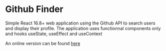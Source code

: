 # Github Finder
Simple React 16.8+ web application using the Github API to search users and display their profile. 
The application uses functionnal components only and hooks useState, useEffect and useContext

An online version can be found [here](https://appliz-gitfinder.netlify.com) 
